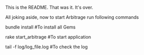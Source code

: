 

This is the README. 
That was it. It's over.

All joking aside, now to start Arbitrage run following commands

bundle install  #To install all Gems

rake start_arbitrage  #To start application

tail -f log/log_file.log  #To check the log

